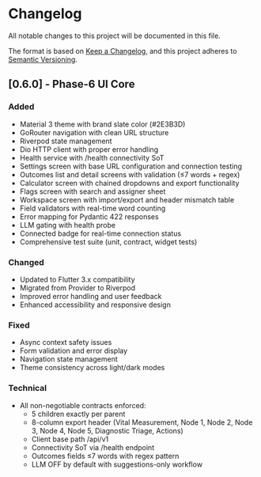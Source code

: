 # Changelog

All notable changes to this project will be documented in this file.

The format is based on [Keep a Changelog](https://keepachangelog.com/en/1.0.0/),
and this project adheres to [Semantic Versioning](https://semver.org/spec/v2.0.0.html).

## [0.6.0] - Phase-6 UI Core

### Added
- Material 3 theme with brand slate color (#2E3B3D)
- GoRouter navigation with clean URL structure
- Riverpod state management
- Dio HTTP client with proper error handling
- Health service with /health connectivity SoT
- Settings screen with base URL configuration and connection testing
- Outcomes list and detail screens with validation (≤7 words + regex)
- Calculator screen with chained dropdowns and export functionality
- Flags screen with search and assigner sheet
- Workspace screen with import/export and header mismatch table
- Field validators with real-time word counting
- Error mapping for Pydantic 422 responses
- LLM gating with health probe
- Connected badge for real-time connection status
- Comprehensive test suite (unit, contract, widget tests)

### Changed
- Updated to Flutter 3.x compatibility
- Migrated from Provider to Riverpod
- Improved error handling and user feedback
- Enhanced accessibility and responsive design

### Fixed
- Async context safety issues
- Form validation and error display
- Navigation state management
- Theme consistency across light/dark modes

### Technical
- All non-negotiable contracts enforced:
  - 5 children exactly per parent
  - 8-column export header (Vital Measurement, Node 1, Node 2, Node 3, Node 4, Node 5, Diagnostic Triage, Actions)
  - Client base path /api/v1
  - Connectivity SoT via /health endpoint
  - Outcomes fields ≤7 words with regex pattern
  - LLM OFF by default with suggestions-only workflow
